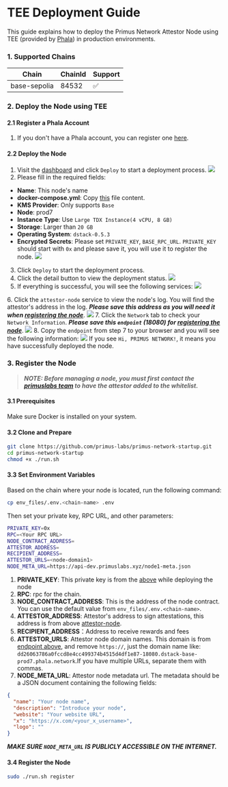 # TEE Deployment Guide

This guide explains how to deploy the Primus Network Attestor Node using TEE (provided by [Phala](https://cloud.phala.network/dashboard)) in production environments.

### 1. Supported Chains

| Chain             | ChainId | Support | 
|-------------------|---------|---------|
| base-sepolia      | 84532   | ✅       |

### 2. Deploy the Node using TEE
#### 2.1 Register a Phala Account

1. If you don't have a Phala account, you can register one [here](https://cloud.phala.network/register).

#### 2.2 Deploy the Node

1. Visit the [dashboard](https://cloud.phala.network/dashboard) and click `Deploy` to start a deployment process.
![](images/deploy1.png)
2. Please fill in the required fields:  
- **Name**: This node's name 
- **docker-compose.yml**: Copy [this](https://github.com/primus-labs/primus-network-startup/blob/main/docker-compose.yaml) file content.
- **KMS Provider**: Only supports `Base`
- **Node**: prod7
- **Instance Type**: Use `Large TDX Instance(4 vCPU, 8 GB)`
- **Storage**: Larger than `20 GB`
- **Operating System**: `dstack-0.5.3`
<a name='owner_private_key'></a>
- **Encrypted Secrets**: Please set `PRIVATE_KEY`, `BASE_RPC_URL`. `PRIVATE_KEY` should start with `0x` and please save it, you will use it to register the node.
![](images/deploy-parameters.png)

3. Click `Deploy` to start the deployment process.
4. Click the detail button to view the deployment status.
![](images/click_detail.png)
5. If everything is successful, you will see the following services:
![](images/start_success.png)

<a name="attestor_node_address"></a>
6. Click the `attestor-node` service to view the node's log. You will find the attestor's address in the log. ***Please save this address as you will need it when [registering the node](#34-register-the-node)***.
![](images/attestor_address.png)
<a name="attestor_endpoint"></a>
7. Click the `Network` tab to check your `Network Information`. ***Please save this `endpoint` (18080) for [registering the node](#34-register-the-node)***.
![](images/endpoint.png)
8. Copy the `endpoint` from step 7 to your browser and you will see the following information:
![](images/endpoint-success.png)
If you see `Hi, PRIMUS NETWORK!`, it means you have successfully deployed the node.

### 3. Register the Node
> ***NOTE: Before managing a node, you must first contact the [primuslabs team](https://discord.gg/YxJftNRxhh) to have the attestor added to the whitelist.***

#### 3.1 Prerequisites

Make sure Docker is installed on your system.

#### 3.2 Clone and Prepare

```bash
git clone https://github.com/primus-labs/primus-network-startup.git
cd primus-network-startup
chmod +x ./run.sh
```

#### 3.3 Set Environment Variables

Based on the chain where your node is located, run the following command:

```bash
cp env_files/.env.<chain-name> .env
```

Then set your private key, RPC URL, and other parameters:

```bash
PRIVATE_KEY=0x
RPC=<Your RPC URL>
NODE_CONTRACT_ADDRESS=
ATTESTOR_ADDRESS=
RECIPIENT_ADDRESS=
ATTESTOR_URLS=<node-domain1>
NODE_META_URL=https://api-dev.primuslabs.xyz/node1-meta.json
```
1. **PRIVATE_KEY**: This private key is from the [above](#owner_private_key) while deploying the node
2. **RPC**: rpc for the chain.
3. **NODE_CONTRACT_ADDRESS**:  This is the address of the node contract. You can use the default value from `env_files/.env.<chain-name>`.
4. **ATTESTOR_ADDRESS**: Attestor's address to sign attestations, this address is from above [attestor-node](#attestor_node_address).
5. **RECIPIENT_ADDRESS**：Address to receive rewards and fees
6. **ATTESTOR_URLS**: Attestor node domain names.  This domain is from [endpoint above](#attestor_endpoint), and remove `https://`, just the domain name like: `dd26063786a0fccd8e4cc499374b4515d4df1e87-18080.dstack-base-prod7.phala.network`.If you have multiple URLs, separate them with commas.
7. **NODE_META_URL**: Attestor node metadata url. The metadata should be a JSON document containing the following fields:
```json
{
  "name": "Your node name",
  "description": "Introduce your node",
  "website": "Your website URL",
  "x": "https://x.com/<your_x_username>",
  "logo": ""
}
```
***MAKE SURE `NODE_META_URL` IS PUBLICLY ACCESSIBLE ON THE INTERNET.***

#### 3.4 Register the Node

```bash
sudo ./run.sh register
```